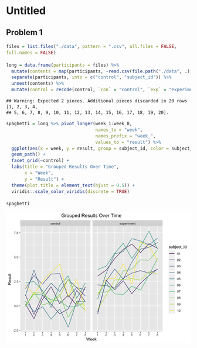 Untitled
================

## Problem 1

``` r
files = list.files("./data", pattern = ".csv", all.files = FALSE, 
full.names = FALSE)

long = data.frame(participants = files) %>% 
  mutate(contents = map(participants, ~read.csv(file.path("./data", .)))) %>% 
  separate(participants, into = c("control", "subject_id")) %>% 
  unnest(contents) %>% 
  mutate(control = recode(control, `con` = "control", `exp` = "experiment")) 
```

    ## Warning: Expected 2 pieces. Additional pieces discarded in 20 rows [1, 2, 3, 4,
    ## 5, 6, 7, 8, 9, 10, 11, 12, 13, 14, 15, 16, 17, 18, 19, 20].

``` r
spaghetti = long %>% pivot_longer(week_1:week_8,
                                  names_to = "week",
                                  names_prefix = "week_",
                                  values_to = "result") %>% 
  ggplot(aes(x = week, y = result, group = subject_id, color = subject_id)) + 
  geom_path() + 
  facet_grid(~control) + 
  labs(title = "Grouped Results Over Time",
       x = "Week",
       y = "Result") + 
  theme(plot.title = element_text(hjust = 0.5)) +
  viridis::scale_color_viridis(discrete = TRUE)

spaghetti
```

![](p8105_hw5_yj2688_files/figure-gfm/unnamed-chunk-1-1.png)<!-- -->
